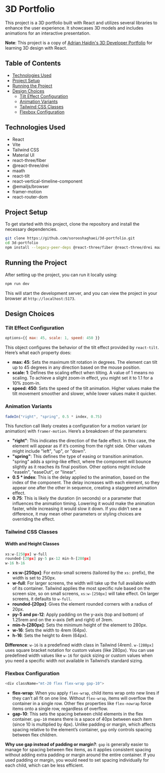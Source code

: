# 3D Portfolio

This project is a 3D portfolio built with React and utilizes several libraries to enhance the user experience. It showcases 3D models and includes animations for an interactive presentation.

**Note**: This project is a copy of [Adrian Hajdin's 3D Developer Portfolio](https://github.com/adrianhajdin/project_3D_developer_portfolio) for learning 3D design with React.

## Table of Contents
- [Technologies Used](#technologies-used)
- [Project Setup](#project-setup)
- [Running the Project](#running-the-project)
- [Design Choices](#design-choices)
  - [Tilt Effect Configuration](#tilt-effect-configuration)
  - [Animation Variants](#animation-variants)
  - [Tailwind CSS Classes](#tailwind-css-classes)
  - [Flexbox Configuration](#flexbox-configuration)

## Technologies Used
- React
- Vite
- Tailwind CSS
- Material UI
- react-three/fiber
- @react-three/drei
- maath
- react-tilt
- react-vertical-timeline-component
- @emailjs/browser
- framer-motion
- react-router-dom

## Project Setup
To get started with this project, clone the repository and install the necessary dependencies.

```bash
git clone https://github.com/sorooshaghaei/3d-portfolio.git
cd 3d-portfolio
npm install --legacy-peer-deps @react-three/fiber @react-three/drei maath react-tilt react-vertical-timeline-component @emailjs/browser framer-motion react-router-dom
```

## Running the Project
After setting up the project, you can run it locally using:

```bash
npm run dev
```

This will start the development server, and you can view the project in your browser at `http://localhost:5173`.

## Design Choices
### Tilt Effect Configuration
```javascript
options={{ max: 45, scale: 1, speed: 450 }}
```
This object configures the behavior of the tilt effect provided by `react-tilt`. Here’s what each property does:
- **max: 45**: Sets the maximum tilt rotation in degrees. The element can tilt up to 45 degrees in any direction based on the mouse position.
- **scale: 1**: Defines the scaling effect when tilting. A value of 1 means no scaling. To achieve a slight zoom-in effect, you might set it to 1.1 for a 10% zoom-in.
- **speed: 450**: Sets the speed of the tilt animation. Higher values make the tilt movement smoother and slower, while lower values make it quicker.

### Animation Variants
```javascript
fadeIn("right", "spring", 0.5 * index, 0.75)
```
This function call likely creates a configuration for a motion variant (or animation) with `framer-motion`. Here’s a breakdown of the parameters:
- **"right"**: This indicates the direction of the fade effect. In this case, the element will appear as if it’s coming from the right side. Other values might include "left", "up", or "down".
- **"spring"**: This defines the type of easing or transition animation. "spring" adds a spring-like effect, where the component will bounce slightly as it reaches its final position. Other options might include "easeIn", "easeOut", or "linear".
- **0.5 * index**: This is the delay applied to the animation, based on the index of the component. The delay increases with each element, so they appear one after the other in sequence, creating a staggered animation effect.
- **0.75**: This is likely the duration (in seconds) or a parameter that influences the animation timing. Lowering it would make the animation faster, while increasing it would slow it down. If you didn’t see a difference, it may mean other parameters or styling choices are overriding the effect.

### Tailwind CSS Classes
#### Width and Height Classes
```javascript
xs:w-[250px] w-full
rounded-[20px] py-5 px-12 min-h-[280px]
w-16 h-16
```
- **xs:w-[250px]**: For extra-small screens (tailored by the `xs:` prefix), the width is set to 250px.
- **w-full**: For larger screens, the width will take up the full available width of its container. Tailwind applies the most specific rule based on the screen size, so on small screens, `xs:w-[250px]` will take effect. On larger screens, it defaults to `w-full`.
- **rounded-[20px]**: Gives the element rounded corners with a radius of 20px.
- **py-5 and px-12**: Apply padding on the y-axis (top and bottom) of 1.25rem and on the x-axis (left and right) of 3rem.
- **min-h-[280px]**: Sets the minimum height of the element to 280px.
- **w-16**: Sets the width to 4rem (64px).
- **h-16**: Sets the height to 4rem (64px).

**Difference**: `w-16` is a predefined width class in Tailwind (4rem). `w-[280px]` uses square bracket notation for custom values (like 280px). You can use predefined width values like `w-16` for quick sizing or custom values when you need a specific width not available in Tailwind’s standard sizing.

### Flexbox Configuration
```javascript
<div className="mt-20 flex flex-wrap gap-10">
```
- **flex-wrap**: When you apply `flex-wrap`, child items wrap onto new lines if they can’t all fit on one line. Without `flex-wrap`, items will overflow the container in a single row. Other flex properties like `flex-nowrap` force items onto a single row, regardless of overflow.
- **gap-10**: This sets the spacing between child elements in the flex container. `gap-10` means there is a space of 40px between each item (since 10 is multiplied by 4px). Unlike padding or margin, which affects spacing relative to the element’s container, `gap` only controls spacing between flex children.

**Why use gap instead of padding or margin?**: `gap` is generally easier to manage for spacing between flex items, as it applies consistent spacing without adding extra padding or margin around the entire container. If you used padding or margin, you would need to set spacing individually for each child, which can be less efficient.

